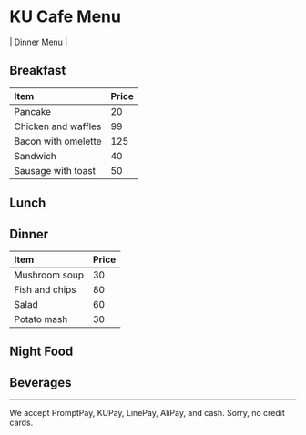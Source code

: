 # KU Cafe Menu
| [Dinner Menu](#dinner) |

## Breakfast

| Item                | Price     | 
|:--------------------|-----------|
| Pancake             | 20        |
| Chicken and waffles | 99        |
| Bacon with omelette | 125       |
| Sandwich            | 40        |
| Sausage with toast  | 50        |

## Lunch 


## Dinner

| Item          | Price     |
|:--------------|-----------|
| Mushroom soup | 30        |
| Fish and chips| 80        |
| Salad         | 60        |
| Potato mash   | 30        |


## Night Food


## Beverages



---

We accept PromptPay, KUPay, LinePay, AliPay, and cash. Sorry, no credit cards.
